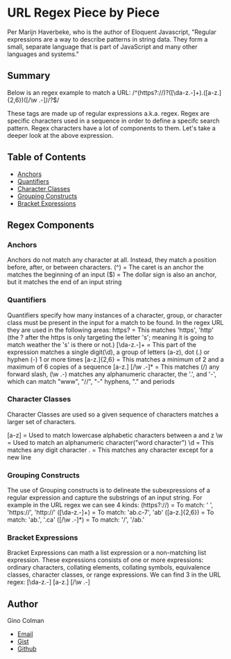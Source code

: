 # URL Regex Piece by Piece

Per Marijn Haverbeke, who is the author of Eloquent Javascript, "Regular expressions 
are a way to describe patterns in string data. They form a small, separate language 
that is part of JavaScript and many other languages and systems."

## Summary

Below is an regex example to match a URL:
/^(https?:\/\/)?([\da-z\.-]+)\.([a-z\.]{2,6})([\/\w \.-]*)*\/?$/

These tags are made up of regular expressions a.k.a. regex. Regex are specific characters
used in a sequence in order to define a specifc search pattern. Regex characters have a 
lot of components to them. Let's take a deeper look at the above expression. 

## Table of Contents

- [Anchors](#anchors)
- [Quantifiers](#quantifiers)
- [Character Classes](#character-classes)
- [Grouping Constructs](#grouping-constructs)
- [Bracket Expressions](#bracket-expressions)

## Regex Components

### Anchors
Anchors do not match any character at all. Instead, they match a position before, after, or between characters.
  (^)          =  The caret is an anchor the matches the beginning of an input
  ($)          =  The dollar sign is also an anchor, but it matches the end of an input string

### Quantifiers
Quantifiers specify how many instances of a character, group, or character class must be present in the 
input for a match to be found. In the regex URL they are used in the following areas:
  https?       =  This matches 'https', 'http' (the ? after the https is only targeting the letter 's';                         meaning it is going to match weather the 's' is there or not.)
  [\da-z\.-]+  =  This part of the expression matches a single digit(\d), a group of letters (a-z), dot 
                  (.) or hyphen (-) 1 or more times
  [a-z\.]{2,6} =  This matches a minimum of 2 and a maximum of 6 copies of a sequence [a-z\.]
  [\/\w \.-]*  =  This matches (\/\) any forward slash, (\w \.-) matches any alphanumeric character, the '.',                   and '-', which can match "www", "//", "-" hyphens, "." and periods

### Character Classes
Character Classes are used so a given sequence of characters matches a larger set of characters.

  [a-z]       =  Used to match lowercase alphabetic characters between a and z
  \w          =  Used to match an alphanumeric character("word character")
  \d          =  This matches any digit character
  .           =  This matches any character except for a new line

### Grouping Constructs
The use of Grouping constructs is to delineate the subexpressions of a regular expression and capture the 
substrings of an input string. For example in the URL regex we can see 4 kinds:
  (https?:\/\/)  =  To match: ' ', 'https://', 'http://'
  ([\da-z\.-]+)  =  To match: 'ab.c-7', 'ab'
  ([a-z\.]{2,6}) =  To match: 'ab.', '.ca'
  ([\/\w \.-]*)  =  To match: '/', '/ab.'

### Bracket Expressions
Bracket Expressions can math a list expression or a non-matching list expression. These expressions consists 
of one or more expressions: ordinary characters, collating elements, collating symbols, equivalence classes, 
character classes, or range expressions. We can find 3 in the URL regex:
  [\da-z\.-]
  [a-z\.]
  [\/\w \.-]

## Author

Gino Colman
* [Email](mailto:gdcolman95@gmail.com)
* [Gist](https://gist.github.com/ginocorp/f404a37492aa8a53bd8636434865dec6)
* [Github](https://github.com/ginocorp)